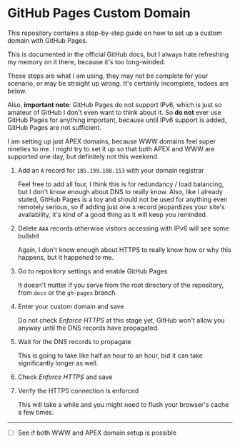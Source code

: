 # GitHub Pages Custom Domain

This repository contains a step-by-step guide on how to set up a custom domain with GitHub Pages.

This is documented in the official GitHub docs, but I always hate refreshing my memory on it there, because it's too long-winded.

These steps are what I am using, they may not be complete for your scenario, or may be straight up wrong.
It's certainly incomplete, todoes are below.

Also, **important note**: GitHub Pages do not support IPv6, which is just so amateur of GitHub I don't even want to think about it.
So **do not** ever use GitHub Pages for anything important, because until IPv6 support is added, GitHub Pages are not sufficient.

I am setting up just APEX domains, because WWW domains feel super nineties to me.
I might try to set it up so that both APEX and WWW are supported one day, but definitely not this weekend.

1. Add an `A` record for `185.199.108.153` with your domain registrar

   Feel free to add all four, I think this is for redundancy / load balancing, but I don't know enough about DNS to really know.
   Also, like I already stated, GitHub Pages is a toy and should not be used for anything even remotely serious,
   so if adding just one `A` record jeopardizes your site's availability, it's kind of a good thing as it will keep you reminded.

2. Delete `AAA` records otherwise visitors accessing with IPv6 will see some bullshit

   Again, I don't know enough about HTTPS to really know how or why this happens, but it happened to me.

3. Go to repository settings and enable GitHub Pages

   It doesn't matter if you serve from the root directory of the repository, from `docs` or the `gh-pages` branch.

4. Enter your custom domain and save

   Do not check *Enforce HTTPS* at this stage yet, GitHub won't allow you anyway until the DNS records have propagated.

5. Wait for the DNS records to propagate

   This is going to take like half an hour to an hour, but it can take significantly longer as well.

6. Check *Enforce HTTPS* and save

7. Verify the HTTPS connection is enforced

   This will take a while and you might need to flush your browser's cache a few times.

---

- [ ] See if both WWW and APEX domain setup is possible
